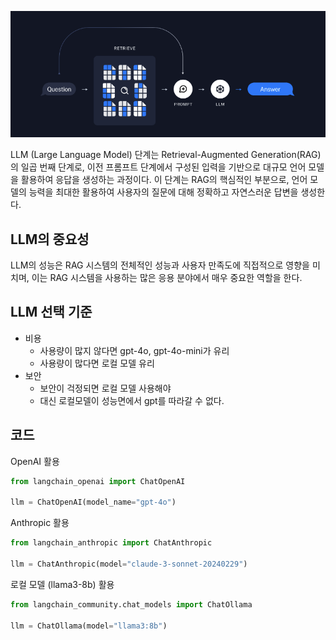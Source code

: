 ![](attachments/Pasted%20image%2020250217071425.png)


LLM (Large Language Model) 단계는 Retrieval-Augmented Generation(RAG)의 일곱 번째 단계로, 이전 프롬프트 단계에서 구성된 입력을 기반으로 대규모 언어 모델을 활용하여 응답을 생성하는 과정이다. 이 단계는 RAG의 핵심적인 부분으로, 언어 모델의 능력을 최대한 활용하여 사용자의 질문에 대해 정확하고 자연스러운 답변을 생성한다.

## LLM의 중요성
LLM의 성능은 RAG 시스템의 전체적인 성능과 사용자 만족도에 직접적으로 영향을 미치며, 이는 RAG 시스템을 사용하는 많은 응용 분야에서 매우 중요한 역할을 한다.


## LLM 선택 기준
- 비용
	- 사용량이 많지 않다면 gpt-4o, gpt-4o-mini가 유리
	- 사용량이 많다면 로컬 모델 유리
- 보안
	- 보안이 걱정되면 로컬 모델 사용해야
	- 대신 로컬모델이 성능면에서 gpt를 따라갈 수 없다.

## 코드
OpenAI 활용
```python
from langchain_openai import ChatOpenAI

llm = ChatOpenAI(model_name="gpt-4o")
```


Anthropic 활용
```python
from langchain_anthropic import ChatAnthropic  

llm = ChatAnthropic(model="claude-3-sonnet-20240229")
```


로컬 모델 (llama3-8b) 활용
```python
from langchain_community.chat_models import ChatOllama  

llm = ChatOllama(model="llama3:8b")
```


